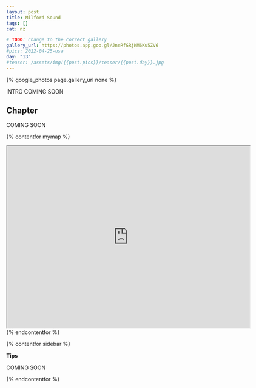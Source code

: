 ```yaml
---
layout: post
title: Milford Sound
tags: []
cat: nz

# TODO: change to the correct gallery
gallery_url: https://photos.app.goo.gl/JneRfGRjKM6Ku5ZV6
#pics: 2022-04-25-usa
day: "13"
#teaser: /assets/img/{{post.pics}}/teaser/{{post.day}}.jpg
---
```


{% google_photos page.gallery_url none %}

INTRO COMING SOON

## Chapter

COMING SOON


{% contentfor mymap %}
<iframe src="https://www.google.com/maps/d/embed?mid=1-dr_A0Jtk5fH3WT0LbsVSinWzmk&ehbc=2E312F" width="640" height="480"></iframe>
{% endcontentfor %}

{% contentfor sidebar %}

**Tips**  

COMING SOON

{% endcontentfor %}